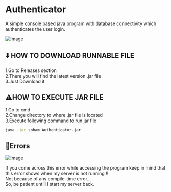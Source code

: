 # Authenticator
A simple console based java program with database connectivity which authenticates the user login.

![image](https://github.com/user-attachments/assets/19fdae73-f3fe-40d3-b2d7-483d6c5d3060)


## ⬇️ HOW TO DOWNLOAD RUNNABLE FILE
1.Go to Releases section   
2.There you will find the latest version .jar file  
3.Just Download it
## ⚠️HOW TO EXECUTE JAR FILE
1.Go to cmd  
2.Change directory to where .jar file is located  
3.Execute following command to run jar file  
```bash
java -jar soham_Authenticator.jar
```
## 🚫Errors  
![image](https://github.com/user-attachments/assets/4ca31784-4380-46a2-9a05-272b62b9d8fe)  

If you come across this error while accessing the program keep in mind that this error shows when my server is not running !!    
Not because of any compile-time error...  
So, be patient untill I start my server back.  


  
